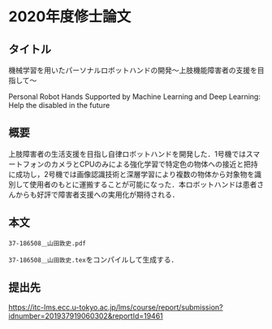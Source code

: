 # 2020年度修士論文
## タイトル
機械学習を用いたパーソナルロボットハンドの開発～上肢機能障害者の支援を目指して〜

Personal Robot Hands Supported by Machine Learning and Deep Learning: Help the disabled in the future

## 概要
上肢障害者の生活支援を目指し自律ロボットハンドを開発した．1号機ではスマートフォンのカメラとCPUのみによる強化学習で特定色の物体への接近と把持に成功し，2号機では画像認識技術と深層学習により複数の物体から対象物を識別して使用者のもとに運搬することが可能になった．本ロボットハンドは患者さんからも好評で障害者支援への実用化が期待される．

## 本文
```37-186508＿山田敦史.pdf```

`37-186508＿山田敦史.tex`をコンパイルして生成する．

## 提出先
https://itc-lms.ecc.u-tokyo.ac.jp/lms/course/report/submission?idnumber=201937919060302&reportId=19461

